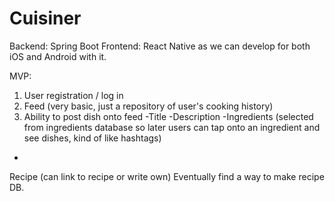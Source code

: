 # Cuisiner 

Backend: Spring Boot
Frontend: React Native as we can develop for both iOS and Android with it.

MVP:

1) User registration / log in
2) Feed (very basic, just a repository of user's cooking history)
3) Ability to post dish onto feed 
   -Title
   -Description
   -Ingredients (selected from ingredients database so later users can tap onto an ingredient and see dishes, kind of like hashtags)
- 
Recipe (can link to recipe or write own) Eventually find a way to make recipe DB. 
